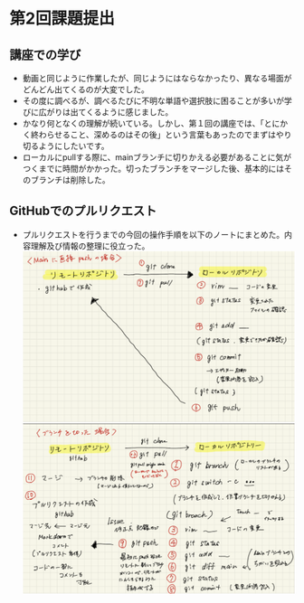 # 第2回課題提出

## 講座での学び

- 動画と同じように作業したが、同じようにはならなかったり、異なる場面がどんどん出てくるのが大変でした。
- その度に調べるが、調べるたびに不明な単語や選択肢に困ることが多いが学びに広がりは出てくるように感じました。
- かなり何となくの理解が続いている。しかし、第１回の講座では、「とにかく終わらせること、深めるのはその後」という言葉もあったのでまずはやり切るようにしたいです。
- ローカルにpullする際に、mainブランチに切りかえる必要があることに気がつくまでに時間がかかった。切ったブランチをマージした後、基本的にはそのブランチは削除した。

## GitHubでのプルリクエスト

- プルリクエストを行うまでの今回の操作手順を以下のノートにまとめた。内容理解及び情報の整理に役立った。
![push](./images/gitpush.png)
![pr](./images/pr.png)
